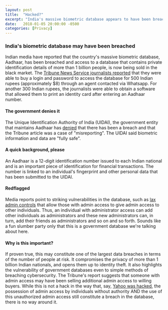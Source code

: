 ```yaml
---
layout: post
title:  "Hacked?"
excerpt: "India's massive biometric database appears to have been breached."
date:   2018-01-05 20:00:00 -0500
categories: [Privacy]
---
```


### India's biometric database may have been breached

Indian media have reported that the country's massive biometric database, Aadhaar, has been breached and access to a database that contains private identification details of more than 1 billion people, is now being sold in the black market. The <a href="http://www.tribuneindia.com/news/nation/rs-500-10-minutes-and-you-have-access-to-billion-aadhaar-details/523361.html" target="_blank">Tribune News Service journalists reported</a> that they were able to buy a login and password to access the database for 500 Indian rupees (approximately $8) through an agent contacted via Whatsapp. For another 300 Indian rupees, the journalists were able to obtain a software that allowed them to print an identity card after entering an Aadhaar number.

#### The government denies it

The Unique Identification Authority of India (UIDAI), the government entity that maintains Aadhaar has <a href="http://www.tribuneindia.com/news/nation/uidai-denies-any-breach-of-aadhaar-data/523469.html" target="_blank">denied</a> that there has been a breach and that the Tribune article was a case of "misreporting". The UIDAI said biometric information and data are "fully safe".

#### A quick background, please

An Aadhaar is a 12-digit identification number issued to each Indian national and is an important piece of identification for financial transactions. The number is linked to an individual's fingerprint and other personal data that has been submitted to the UIDAI.

#### Redflagged

Media reports point to striking vulnerabilities in the database, such as <a href="https://www.thequint.com/news/india/exclusive-aadhaar-dirty-secret-out-add-anyone-as-data-admin" target="_blank">lax admin controls</a> that allow those with admin access to give admin access to other individuals. Thus, an individual with administrator access can add other individuals as administrators and these new administrators can, in turn, add their friends as administrators and so on and so forth. Sounds like a fun slumber party only that this is a government database we're talking about here.


#### Why is this important?

If proven true, this may constitute one of the largest data breaches in terms of the number of people at risk. It compromises the privacy of more than 1 billion Indian nationals, and opens them up to identity theft. It also highlights the vulnerability of government databases even to simple methods of breaching cybersecurity. The Tribune's report suggests that someone with admin access may have been selling additional admin access to willing buyers. While this is not a hack in the way that, say, <a href="https://www.reuters.com/article/us-yahoo-cyber/yahoo-says-all-three-billion-accounts-hacked-in-2013-data-theft-idUSKCN1C82O1" target="_blank">Yahoo was hacked</a>, the possession of admin access by individuals without authority AND the use of this unauthorized admin access still constitute a breach in the database, there is no way around it.
